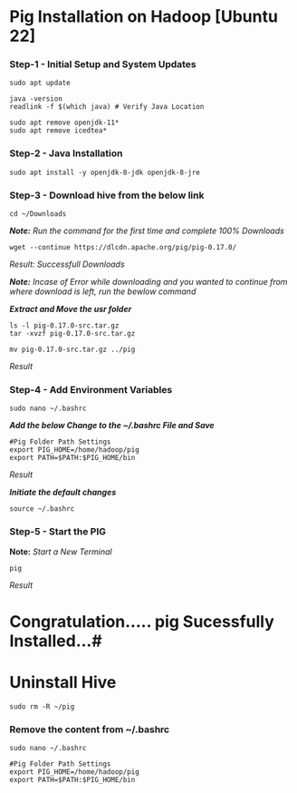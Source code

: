 # Pig Installation on Hadoop [Ubuntu 22] #

### Step-1 - Initial Setup and System Updates ###
```
sudo apt update
```
```
java -version
readlink -f $(which java) # Verify Java Location

sudo apt remove openjdk-11*
sudo apt remove icedtea*
```

### Step-2 - Java Installation ###
```
sudo apt install -y openjdk-8-jdk openjdk-8-jre
```

### Step-3 - Download hive from the below link ###
```
cd ~/Downloads
```

_**Note:** Run the command for the first time and complete 100% Downloads_
```
wget --continue https://dlcdn.apache.org/pig/pig-0.17.0/

```
_Result: Successfull Downloads_


_**Note:** Incase of Error while downloading and you wanted to continue from where download is left, run the bewlow command_


**_Extract and Move the usr folder_**
```
ls -l pig-0.17.0-src.tar.gz
tar -xvzf pig-0.17.0-src.tar.gz
```
```
mv pig-0.17.0-src.tar.gz ../pig
```

_Result_


### Step-4 - Add Environment Variables ###
```
sudo nano ~/.bashrc
```
**_Add the below Change to the ~/.bashrc File and Save_**
```
#Pig Folder Path Settings
export PIG_HOME=/home/hadoop/pig
export PATH=$PATH:$PIG_HOME/bin
```
_Result_


**_Initiate the default changes_**
```
source ~/.bashrc
```

### Step-5 - Start the PIG ###
**Note:** _Start a New Terminal_
```
pig
```
_Result_

# Congratulation..... pig Sucessfully Installed...#

# Uninstall Hive #
```
sudo rm -R ~/pig
```

### Remove the content from ~/.bashrc ###
```
sudo nano ~/.bashrc
```
```
#Pig Folder Path Settings
export PIG_HOME=/home/hadoop/pig
export PATH=$PATH:$PIG_HOME/bin
```


